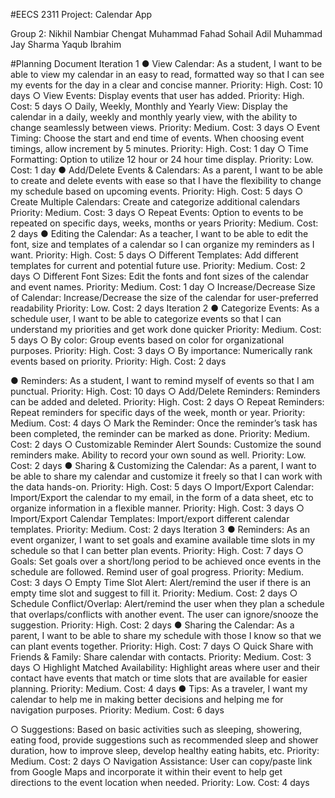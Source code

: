 #EECS 2311 Project: Calendar App

Group 2:
Nikhil Nambiar Chengat
Muhammad Fahad Sohail
Adil Muhammad
Jay Sharma
Yaqub Ibrahim


#Planning Document 
Iteration 1
● View Calendar: As a student, I want to be able to view my calendar in an easy to read, formatted way so that I can see my events for the day in a clear and concise manner. Priority: High. Cost: 10 days
○ View Events: Display events that user has added. Priority: High. Cost: 5 days
○ Daily, Weekly, Monthly and Yearly View: Display the calendar in a daily, weekly
and monthly yearly view, with the ability to change seamlessly between views.
Priority: Medium. Cost: 3 days
○ Event Timing: Choose the start and end time of events. When choosing event
timings, allow increment by 5 minutes. Priority: High. Cost: 1 day
○ Time Formatting: Option to utilize 12 hour or 24 hour time display. Priority: Low.
Cost: 1 day
● Add/Delete Events & Calendars: As a parent, I want to be able to create and delete events
with ease so that I have the flexibility to change my schedule based on upcoming events. Priority: High. Cost: 5 days
○ Create Multiple Calendars: Create and categorize additional calendars Priority: Medium. Cost: 3 days
○ Repeat Events: Option to events to be repeated on specific days, weeks, months or years Priority: Medium. Cost: 2 days
● Editing the Calendar: As a teacher, I want to be able to edit the font, size and templates of a calendar so I can organize my reminders as I want. Priority: High. Cost: 5 days
○ Different Templates: Add different templates for current and potential future use. Priority: Medium. Cost: 2 days
○ Different Font Sizes: Edit the fonts and font sizes of the calendar and event names. Priority: Medium. Cost: 1 day
○ Increase/Decrease Size of Calendar: Increase/Decrease the size of the calendar for user-preferred readability Priority: Low. Cost: 2 days
Iteration 2
● Categorize Events: As a schedule user, I want to be able to categorize events so that I can understand my priorities and get work done quicker Priority: Medium. Cost: 5 days
○ By color: Group events based on color for organizational purposes. Priority: High. Cost: 3 days
○ By importance: Numerically rank events based on priority. Priority: High. Cost: 2 days
   
 ● Reminders: As a student, I want to remind myself of events so that I am punctual. Priority: High. Cost: 10 days
○ Add/Delete Reminders: Reminders can be added and deleted. Priority: High. Cost: 2 days
○ Repeat Reminders: Repeat reminders for specific days of the week, month or year. Priority: Medium. Cost: 4 days
○ Mark the Reminder: Once the reminder’s task has been completed, the reminder can be marked as done. Priority: Medium. Cost: 2 days
○ Customizable Reminder Alert Sounds: Customize the sound reminders make. Ability to record your own sound as well. Priority: Low. Cost: 2 days
● Sharing & Customizing the Calendar: As a parent, I want to be able to share my calendar and customize it freely so that I can work with the data hands-on. Priority: High. Cost: 5 days
○ Import/Export Calendar: Import/Export the calendar to my email, in the form of a data sheet, etc to organize information in a flexible manner. Priority: High. Cost: 3 days
○ Import/Export Calendar Templates: Import/export different calendar templates. Priority: Medium. Cost: 2 days
Iteration 3
● Reminders: As an event organizer, I want to set goals and examine available time slots in my schedule so that I can better plan events. Priority: High. Cost: 7 days
○ Goals: Set goals over a short/long period to be achieved once events in the schedule are followed. Remind user of goal progress. Priority: Medium. Cost: 3 days
○ Empty Time Slot Alert: Alert/remind the user if there is an empty time slot and suggest to fill it. Priority: Medium. Cost: 2 days
○ Schedule Conflict/Overlap: Alert/remind the user when they plan a schedule that overlaps/conflicts with another event. The user can ignore/snooze the suggestion. Priority: High. Cost: 2 days
● Sharing the Calendar: As a parent, I want to be able to share my schedule with those I know so that we can plant events together. Priority: High. Cost: 7 days
○ Quick Share with Friends & Family: Share calendar with contacts. Priority: Medium. Cost: 3 days
○ Highlight Matched Availability: Highlight areas where user and their contact have events that match or time slots that are available for easier planning. Priority: Medium. Cost: 4 days
● Tips: As a traveler, I want my calendar to help me in making better decisions and helping me for navigation purposes. Priority: Medium. Cost: 6 days
 
○ Suggestions: Based on basic activities such as sleeping, showering, eating food, provide suggestions such as recommended sleep and shower duration, how to improve sleep, develop healthy eating habits, etc. Priority: Medium. Cost: 2 days
○ Navigation Assistance: User can copy/paste link from Google Maps and incorporate it within their event to help get directions to the event location when needed. Priority: Low. Cost: 4 days
